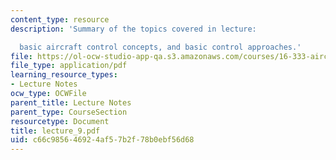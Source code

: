 ```yaml
---
content_type: resource
description: 'Summary of the topics covered in lecture:

  basic aircraft control concepts, and basic control approaches.'
file: https://ol-ocw-studio-app-qa.s3.amazonaws.com/courses/16-333-aircraft-stability-and-control-fall-2004/c66c985646924af57b2f78b0ebf56d68_lecture_9.pdf
file_type: application/pdf
learning_resource_types:
- Lecture Notes
ocw_type: OCWFile
parent_title: Lecture Notes
parent_type: CourseSection
resourcetype: Document
title: lecture_9.pdf
uid: c66c9856-4692-4af5-7b2f-78b0ebf56d68
---
```

